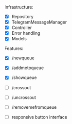 Infrastructure:
- [x] Repository
- [x] TelegramMessageManager
- [x] Controller
- [x] Error handling
- [x] Models

Features:
- [x] /newqueue
- [x] /addmetoqueue
- [x] /showqueue
- [ ] /crossout
- [ ] /uncrossout
- [ ] /removemefromqueue
- [ ] responsive button interface

